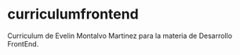 # curriculumfrontend
Curriculum de Evelin Montalvo Martinez para la materia de Desarrollo FrontEnd.
